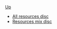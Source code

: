 <!-- resource mix  discipline sidebar.md -->
[Up](../../)

* [All resources disc](all_resource_disc)
* [Resources mix disc](resource_mix_disc)
